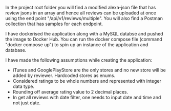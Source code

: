 In the project root folder you will find a modified alexa-json file that has review jsons in an array and hence all reviews can be uploaded at once using the end point "/api/v1/reviews/multiple". You will also find a Postman collection that has samples for each endpoint.

I have dockerised the application along with a MySQL databse and pushed the image to Docker Hub. You can run the docker compose file (command "docker compose up") to spin up an instance of the application and database.

I have made the following assumptions while creating the application:
  - iTunes and GooglePlayStore are the only stores and no new store will be added by reviewer. Hardcoded stores as enums.
  - Considered ratings to be whole numbers and represented with integer data type.
  - Rounding off average rating value to 2 decimal places.
  - In get all reviews with date filter, one needs to input date and time and not just date.
